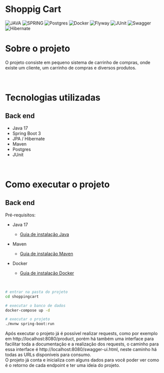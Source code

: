 # Shoppig Cart

![JAVA](https://img.shields.io/badge/Java-ED8B00?style=for-the-badge&logo=java&logoColor=white)
![SPRING](https://img.shields.io/badge/Spring-6DB33F?style=for-the-badge&logo=spring&logoColor=white)
![Postgres](https://img.shields.io/badge/postgres-%23316192.svg?style=for-the-badge&logo=postgresql&logoColor=white)
![Docker](https://img.shields.io/badge/docker-%230db7ed.svg?style=for-the-badge&logo=docker&logoColor=white)
![Flyway](https://img.shields.io/badge/Flyway-CC0200.svg?style=for-the-badge&logo=Flyway&logoColor=white)
![JUnit](https://img.shields.io/badge/JUnit5-25A162.svg?style=for-the-badge&logo=JUnit5&logoColor=white)
![Swagger](https://img.shields.io/badge/Swagger-85EA2D.svg?style=for-the-badge&logo=Swagger&logoColor=black)
![Hibernate](https://img.shields.io/badge/Hibernate-59666C.svg?style=for-the-badge&logo=Hibernate&logoColor=white)


# Sobre o projeto

O projeto consiste em pequeno sistema de carrinho de compras, onde existe um cliente, um carrinho de compras e diversos produtos.

<br>

# Tecnologias utilizadas

## Back end

- Java 17
- Spring Boot 3
- JPA / Hibernate
- Maven
- Postgres
- JUnit

<br>

# Como executar o projeto

## Back end

Pré-requisitos:

- Java 17
    * [Guia de instalação Java](https://docs.oracle.com/en/java/javase/17/install/overview-jdk-installation.html#GUID-8677A77F-231A-40F7-98B9-1FD0B48C346A)

- Maven
    * [Guia de instalação Maven](https://www.digitalocean.com/community/tutorials/install-maven-linux-ubuntu)

- Docker
    * [Guia de instalação Docker](https://www.digitalocean.com/community/tutorials/how-to-install-docker-compose-on-ubuntu-20-04-quickstart-pt)
<br>

```bash
# entrar na pasta do projeto
cd shoppingcart

# executar o banco de dados
docker-compose up -d

# executar o projeto
./mvnw spring-boot:run
```

Após executar o projeto já é possível realizar requests, como por exemplo em http://localhost:8080/product, porém há também
uma interface para facilitar toda a documentação e a realização dos requests, o caminho para essa interface é
http://localhost:8080/swagger-ui.html, neste caminho há todas as URLs disponíveis para consumo. <br>
O projeto já conta e inicializa com alguns dados para você poder ver como é o retorno de cada endpoint e ter uma ideia do projeto.
